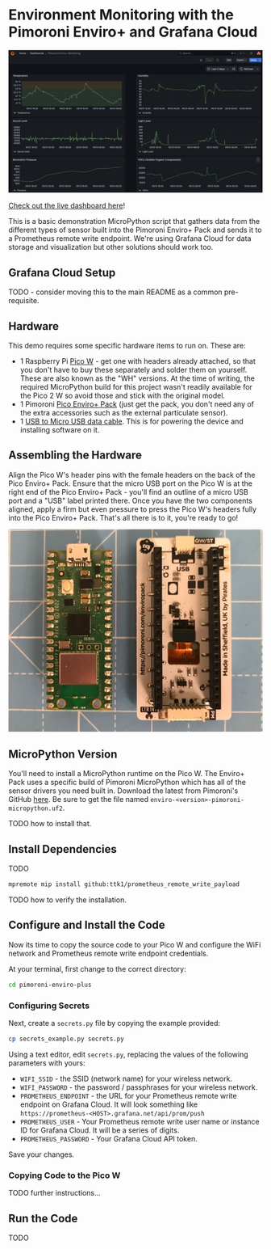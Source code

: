 # Environment Monitoring with the Pimoroni Enviro+ and Grafana Cloud

![A Grafana dashboard showing output from this project](pimoroni_enviro_plus_dashboard_example.png)

[Check out the live dashboard here](https://simonprickett.grafana.net/public-dashboards/de7fbc0983314bf88143e4d748d1d359)!

This is a basic demonstration MicroPython script that gathers data from the different types of sensor built into the Pimoroni Enviro+ Pack and sends it to a Prometheus remote write endpoint. We're using Grafana Cloud for data storage and visualization but other solutions should work too.

## Grafana Cloud Setup

TODO - consider moving this to the main README as a common pre-requisite.

## Hardware

This demo requires some specific hardware items to run on. These are:

* 1 Raspberry Pi [Pico W](https://shop.pimoroni.com/products/raspberry-pi-pico-w?variant=40059369652307) - get one with headers already attached, so that you don't have to buy these separately and solder them on yourself. These are also known as the "WH" versions.  At the time of writing, the required MicroPython build for this project wasn't readily available for the Pico 2 W so avoid those and stick with the original model.
* 1 Pimoroni [Pico Enviro+ Pack](https://shop.pimoroni.com/products/pico-enviro-pack?variant=40045073662035) (just get the pack, you don't need any of the extra accessories such as the external particulate sensor).
* 1 [USB to Micro USB data cable](https://shop.pimoroni.com/products/usb-a-to-microb-cable-black?variant=31241639562). This is for powering the device and installing software on it.

## Assembling the Hardware

Align the Pico W's header pins with the female headers on the back of the Pico Enviro+ Pack. Ensure that the micro USB port on the Pico W is at the right end of the Pico Enviro+ Pack - you'll find an outline of a micro USB port and a "USB" label printed there. Once you have the two components aligned, apply a firm but even pressure to press the Pico W's headers fully into the Pico Enviro+ Pack. That's all there is to it, you're ready to go!

![Connecting the Enviro+ to the Pico W](connecting_the_enviro_plus.jpg)

## MicroPython Version

You'll need to install a MicroPython runtime on the Pico W. The Enviro+ Pack uses a specific build of Pimoroni MicroPython which has all of the sensor drivers you need built in.  Download the latest from Pimoroni's GitHub [here](https://github.com/pimoroni/pimoroni-pico/releases). Be sure to get the file named `enviro-<version>-pimoroni-micropython.uf2`.

TODO how to install that.

## Install Dependencies

TODO

```bash
mpremote mip install github:ttk1/prometheus_remote_write_payload
```

TODO how to verify the installation.

## Configure and Install the Code

Now its time to copy the source code to your Pico W and configure the WiFi network and Prometheus remote write endpoint credentials.

At your terminal, first change to the correct directory:

```bash
cd pimoroni-enviro-plus
```

### Configuring Secrets

Next, create a `secrets.py` file by copying the example provided:

```bash
cp secrets_example.py secrets.py
```

Using a text editor, edit `secrets.py`, replacing the values of the following parameters with yours:

* `WIFI_SSID` - the SSID (network name) for your wireless network.
* `WIFI_PASSWORD` - the password / passphrases for your wireless network.
* `PROMETHEUS_ENDPOINT` - the URL for your Prometheus remote write endpoint on Grafana Cloud. It will look something like `https://prometheus-<HOST>.grafana.net/api/prom/push`
* `PROMETHEUS_USER` - Your Prometheus remote write user name or instance ID for Grafana Cloud. It will be a series of digits.
* `PROMETHEUS_PASSWORD` - Your Grafana Cloud API token.

Save your changes.

### Copying Code to the Pico W

TODO further instructions...

## Run the Code

TODO
